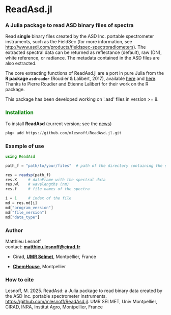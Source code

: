 # ReadAsd.jl 

### A Julia package to read ASD binary files of spectra

Read **single** binary files created by the ASD Inc. portable spectrometer instruments, such as the FieldSec 
(for more information, see <http://www.asdi.com/products/fieldspec-spectroradiometers>). The extracted spectral data 
can be returned as reflectance (default), raw (DN), white reference, or radiance. The metadata contained in the ASD 
files are also extracted. 

The core extracting functions of ReadAsd.jl are a port in pure Julia from the **R package `asdreader`** 
(Roudier & Lalibert, 2017), available [here](https://cran.r-project.org/web/packages/asdreader/index.html) and 
[here](https://github.com/pierreroudier/asdreader). Thanks to Pierre Roudier and Etienne Lalibert for their work 
on the R package.

This package has been developed working on '.asd' files in version >= 8.

### <span style="color:green"> **Installation** </span> 

To install **ReadAsd** (current version; see the [news](news.md))

```julia
pkg> add https://github.com/mlesnoff/ReadAsd.jl.git
```

### Example of use

```julia
using ReadAsd

path_f = "path/to/your/files"  # path of the directory containing the single files '.asd'

res = readsp(path_f) 
res.X     # dataFrame with the spectral data 
res.wl    # wavelengths (nm)
res.f     # file names of the spectra

i = 1     # index of the file
md = res.md[i]
md["program_version"]
md["file_version"]
md["data_type"]
```

### **Author**

Matthieu Lesnoff     
contact: **matthieu.lesnoff@cirad.fr**

- Cirad, [**UMR Selmet**](https://umr-selmet.cirad.fr/en), Montpellier, France

- [**ChemHouse**](https://www.chemproject.org/ChemHouse), Montpellier

### **How to cite**

Lesnoff, M. 2025. ReadAsd: a Julia package to read binary data created by the ASD Inc. portable spectrometer instruments. 
https://github.com/mlesnoff/ReadAsd.jl. UMR SELMET, Univ Montpellier, CIRAD, INRA, Institut Agro, Montpellier, France


